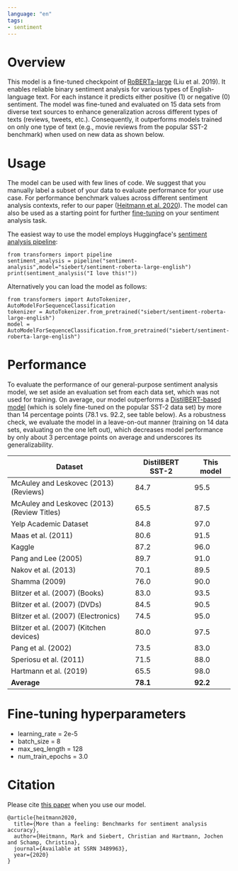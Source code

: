 ```yaml
---
language: "en"
tags:
- sentiment
---
```



# Overview
This model is a fine-tuned checkpoint of [RoBERTa-large](https://huggingface.co/roberta-large) (Liu et al. 2019). It enables reliable binary sentiment analysis for various types of English-language text. For each instance it predicts either positive (1) or negative (0) sentiment. The model was fine-tuned and evaluated on 15 data sets from diverse text sources to enhance generalization across different types of texts (reviews, tweets, etc.). Consequently, it outperforms models trained on only one type of text (e.g., movie reviews from the popular SST-2 benchmark) when used on new data as shown below. 
 
# Usage
The model can be used with few lines of code. We suggest that you manually label a subset of your data to evaluate performance for your use case. For performance benchmark values across different sentiment analysis contexts, refer to our paper ([Heitmann et al. 2020](https://papers.ssrn.com/sol3/papers.cfm?abstract_id=3489963)). The model can also be used as a starting point for further [fine-tuning](https://huggingface.co/transformers/custom_datasets.html#fine-tuning-with-trainer) on your sentiment analysis task.

The easiest way to use the model employs Huggingface's [sentiment analysis pipeline](https://huggingface.co/transformers/quicktour.html#getting-started-on-a-task-with-a-pipeline):
```
from transformers import pipeline
sentiment_analysis = pipeline("sentiment-analysis",model="siebert/sentiment-roberta-large-english")
print(sentiment_analysis("I love this!"))
```

Alternatively you can load the model as follows:
``` 
from transformers import AutoTokenizer, AutoModelForSequenceClassification
tokenizer = AutoTokenizer.from_pretrained("siebert/sentiment-roberta-large-english")
model = AutoModelForSequenceClassification.from_pretrained("siebert/sentiment-roberta-large-english")
```


 
# Performance
To evaluate the performance of our general-purpose sentiment analysis model, we set aside an evaluation set from each data set, which was not used for training. On average, our model outperforms a [DistilBERT-based model](https://huggingface.co/distilbert-base-uncased-finetuned-sst-2-english) (which is solely fine-tuned on the popular SST-2 data set) by more than 14 percentage points (78.1 vs. 92.2, see table below). As a robustness check, we evaluate the model in a leave-on-out manner (training on 14 data sets, evaluating on the one left out), which decreases model performance by only about 3 percentage points on average and underscores its generalizability.

|Dataset|DistilBERT SST-2|This model|
|---|---|---|
|McAuley and Leskovec (2013) (Reviews)|84.7|95.5|
|McAuley and Leskovec (2013) (Review Titles)|65.5|87.5|
|Yelp Academic Dataset|84.8|97.0|
|Maas et al. (2011)|80.6|91.5|
|Kaggle|87.2|96.0|
|Pang and Lee (2005)|89.7|91.0|
|Nakov et al. (2013)|70.1|89.5|
|Shamma (2009)|76.0|90.0|
|Blitzer et al. (2007) (Books)|83.0|93.5|
|Blitzer et al. (2007) (DVDs)|84.5|90.5|
|Blitzer et al. (2007) (Electronics)|74.5|95.0|
|Blitzer et al. (2007) (Kitchen devices)|80.0|97.5|
|Pang et al. (2002)|73.5|83.0|
|Speriosu et al. (2011)|71.5|88.0|
|Hartmann et al. (2019)|65.5|98.0|
|**Average**|**78.1**|**92.2**|
 
# Fine-tuning hyperparameters
- learning_rate = 2e-5
- batch_size = 8
- max_seq_length = 128
- num_train_epochs = 3.0
  
# Citation
Please cite [this paper](https://papers.ssrn.com/sol3/papers.cfm?abstract_id=3489963) when you use our model.

```
@article{heitmann2020,
  title={More than a feeling: Benchmarks for sentiment analysis accuracy},
  author={Heitmann, Mark and Siebert, Christian and Hartmann, Jochen and Schamp, Christina},
  journal={Available at SSRN 3489963},
  year={2020}
}
```
